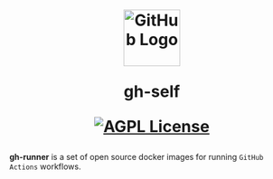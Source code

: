 <h1 align="center">
<img src="https://github.githubassets.com/images/modules/logos_page/GitHub-Mark.png" alt="GitHub Logo" alt="GitHub Logo" width="100">

gh-self

[![AGPL License](https://img.shields.io/badge/license-AGPL-blue.svg)](./LICENSE)
</h1>

**gh-runner** is a set of open source docker images for running ```GitHub Actions``` workflows.
